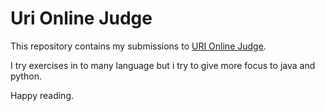 # Uri Online Judge

This repository contains my submissions to [URI Online Judge](https://www.urionlinejudge.com.br/judge/es/profile/150783).

I try exercises in to many language but i try to give more focus to java and python.

Happy reading.
